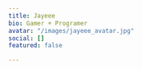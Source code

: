 ```yaml
---
title: Jayeee
bio: Gamer + Programer
avatar: "/images/jayeee_avatar.jpg"
social: []
featured: false

---
```

